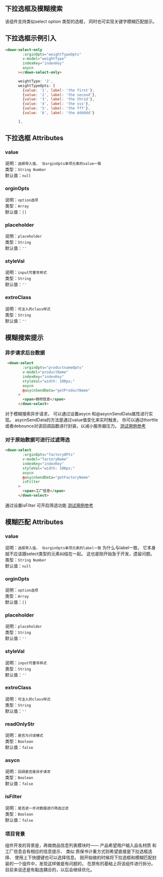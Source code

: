 ## 下拉选框及模糊搜索

该组件支持类似select option 类型的选框， 同时也可实现关键字模糊匹配提示。

## 下拉选框示例引入

```html example
<down-select-only
        :orginOpts="weightTypeOpts"
        v-model="weightType"
        indexKey="indexKey"
        asycn
      ></down-select-only>
```

```js example
      weightType: '2',
      weightTypeOpts: [
        {value: '1', label: 'the first'},
        {value: '2', label: 'the second'},
        {value: '3', label: 'the thrid'},
        {value: '4', label: 'the sss'},
        {value: '5', label: 'the fff'},
        {value: '6', label: 'the dddddd'}

      ],
```
## 下拉选框 Attributes

### value

说明：`选框带入值， 与orginOpts单项元素的value一致`
<br/>
类型：`String Number`
<br/>
默认值：`null`

### orginOpts

说明：`option选项`
<br/>
类型：`Array`
<br/>
默认值：`[]`



### placeholder

说明：`placeholder`
<br/>
类型：`String`
<br/>
默认值：`''`

### styleVal

说明：`input可重写样式`
<br/>
类型：`String`
<br/>
默认值：`''`

### extroClass

说明：`可注入的class样式`
<br/>
类型：`String`
<br/>
默认值：`''`

## 模糊搜索提示
### 异步请求后台数据
```html example
 <down-select
        :orginOpts="productnameOpts"
        v-model="productName"
        indexKey="indexKey"
        styleVal="width: 100px;"
        asycn
        @asycnSendData="getProductName"
      >
        <span>钢材信息</span>
      </down-select>
```
对于模糊搜索异步请求， 可以通过设置asycn 和@asycnSendData属性进行实现。
asycnSendData的方法是通过value值变化来实时触发， 你可以通过thorttle 或者debounce对该回调函数进行封装，以减小服务器压力。
[测试用例参考](./test.vue)

### 对于原始数据可进行过滤筛选
```html example
<down-select
        :orginOpts="factoryOPts"
        v-model="factoryName"
        indexKey="indexKey"
        styleVal="width: 100px;"
        asycn
        @asycnSendData="getFactoryName"
        isFilter
      >
        <span>工厂信息</span>
      </down-select>
```
通过设置isFilter 可开启筛选功能
[测试用例参考](./test.vue)

## 模糊匹配 Attributes

### value

说明：`选框带入值， 与orginOpts单项元素的label一致`
为什么与label一致， 它本身就不应该跟select类型的元素纠结在一起。 这也是刚开始急于开发，遗留问题。
<br/>
类型：`String Number`
<br/>
默认值：`null`

### orginOpts

说明：`option选项`
<br/>
类型：`Array`
<br/>
默认值：`[]`



### placeholder

说明：`placeholder`
<br/>
类型：`String`
<br/>
默认值：`''`

### styleVal

说明：`input可重写样式`
<br/>
类型：`String`
<br/>
默认值：`''`

### extroClass

说明：`可注入的class样式`
<br/>
类型：`String`
<br/>
默认值：`''`

### readOnlyStr
说明：`是否为只读模式`
<br/>
类型：`Boolean`
<br/>
默认值：`false`

### asycn
说明：`回调是否是异步请求`
<br/>
类型：`Boolean`
<br/>
默认值：`false`

### isFilter
说明：`是否进一步对数据进行筛选过滤`
<br/>
类型：`Boolean`
<br/>
默认值：`false`


### 项目背景
组件开发的背景是，再做商品信息列表模块时—— 产品希望用户输入品名材质 和工厂信息会有相应的信息提示、 类似	质保书计重方式则希望直接是下拉选框选择、 使用上下快捷键也可以选择信息。
刚开始做的时候将下拉选框和模糊匹配封装的一个组件中，发现这样做是有问题的， 在原有的基础上将该组件进行拆分。
目前来说还是有黏连耦合的，以后会继续优化。

